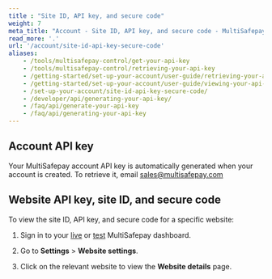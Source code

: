 ```yaml
---
title : "Site ID, API key, and secure code"
weight: 7
meta_title: "Account - Site ID, API key, and secure code - MultiSafepay Docs"
read_more: '.'
url: '/account/site-id-api-key-secure-code'
aliases:
    - /tools/multisafepay-control/get-your-api-key
    - /tools/multisafepay-control/retrieving-your-api-key
    - /getting-started/set-up-your-account/user-guide/retrieving-your-api-key/
    - /getting-started/set-up-your-account/user-guide/viewing-your-api-key/
    - /set-up-your-account/site-id-api-key-secure-code/
    - /developer/api/generating-your-api-key/
    - /faq/api/generate-your-api-key
    - /faq/api/generating-your-api-key
---
```

## Account API key
Your MultiSafepay account API key is automatically generated when your account is created. To retrieve it, email <sales@multisafepay.com>

## Website API key, site ID, and secure code
To view the site ID, API key, and secure code for a specific website:

1. Sign in to your [live](https://merchant.multisafepay.com) or [test](https://testmerchant.multisafepay.com) MultiSafepay dashboard.

2. Go to **Settings** > **Website settings**.

3. Click on the relevant website to view the **Website details** page.